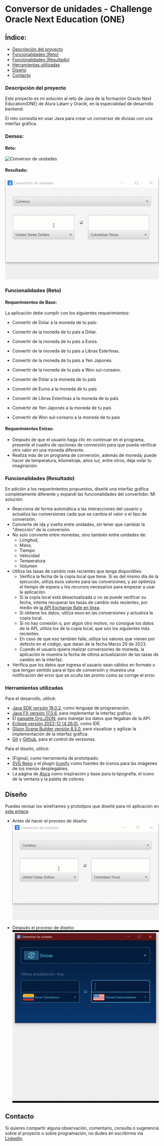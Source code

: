 # Conversor de unidades - Challenge Oracle Next Education (ONE)

## Índice:

- [Descripción del proyecto](#descripción-del-proyecto)
- [Funcionalidades (Reto)](#funcionalidades-reto)
- [Funcionalidades (Resultado)](#funcionalidades-reto)
- [Herramientas utilizadas](#herramientas-utilizadas)
- [Diseño](#diseño)
- [Contacto](#contacto)

### Descripción del proyecto

Este proyecto es mi solución al reto de Java de la formación Oracle Next Education(ONE) de Alura Latam y Oracle, en la especialidad de desarrollo backend.

El reto consistía en usar Java para crear un conversor de dívisas con una interfaz gráfica.

### Demos:

#### Reto:

![Conversor de unidades](requerimientos.gif)

#### Resultado:

![Conversor de unidades](demo.gif)

### Funcionalidades (Reto)

#### Requerimientos de Base:

La aplicación debe cumplir con los siguientes requerimientos:

- Convertir de Dólar a la moneda de tu país:
- Convertir de la moneda de tu país a Dólar.
- Convertir de la moneda de tu país a Euros.
- Convertir de la moneda de tu país a Libras Esterlinas.
- Convertir de la moneda de tu país a Yen Japonés.
- Convertir de la moneda de tu país a Won sul-coreano.

- Convertir de Dólar a la moneda de tu país
- Convertir de Euros a la moneda de tu país
- Convertir de Libras Esterlinas a la moneda de tu país
- Convertir de Yen Japonés a la moneda de tu país
- Convertir de Won sul-coreano a la moneda de tu país

#### Requerimientos Extras:

- Después de que el usuario haga clic en continuar en el programa, presente el cuadro de opciones de conversión para que pueda verificar otro valor en una moneda diferente.
- Realiza más de un programa de conversión, además de moneda, puede hacer de temperatura, kilometraje, años luz, entre otros, deja volar tu imaginación.

### Funcionalidades (Resultado)

En adición a los requerimientos propuestos, diseñé una interfaz gráfica completamente diferente y expandí las funcionalidades del convertidor. Mi solución:

- Reacciona de forma automática a las interacciones del usuario y actualiza las conversiones cada que se cambia el valor o el tipo de conversión.
- Convierte de ida y vuelta entre unidades, sin tener que cambiar la "dirección" de la conversión.
- No solo convierte entre monedas, sino también entre unidades de:
  - Longitud,
  - Masa,
  - Tiempo
  - Velocidad
  - Temperatura
  - Volumen
- Utiliza las tasas de cambio más recientes que tenga disponibles:
  - Verifica la fecha de la copia local que tiene. Si es del mismo día de la ejecución, utiliza esos valores para las conversiones, y así optimiza el tiempo de espera y los recursos necesarios para empezar a usar la aplicación.
  - Si la copia local está desactualizada o no se puede verificar su fecha, intenta recuperar las tasas de cambio más recientes, por medio de [la API Exchange Rate en línea]("https://api.exchangerate-api.com/v4/latest/COP).
  - Si obtiene los datos, utiliza esos en las conversiones y actualiza la copia local.
  - Si no hay conexión o, por algún otro motivo, no consigue los datos de la API, utiliza los de la copia local, que son los siguientes más recientes.
  - En caso de que eso también falle, utiliza los valores que vienen por defecto en el código, que datan de la fecha Marzo 20 de 2023.
  - Cuando el usuario quiera realizar conversiones de moneda, la aplicación le muestra la fecha de última actualización de las tasas de cambio en la interfaz.
- Verifica que los datos que ingresa el usuario sean válidos en formato o que tengan sentido para el tipo de conversión y muestra una notificación del error que se oculta tan pronto como se corrige el error.

### Herramientas utilizadas

Para el desarrollo, utilicé:

- [Java SDK versión 19.0.2](https://www.oracle.com/java/technologies/downloads/), como lenguaje de programación.
- [Java FX versión 17.0.6](https://openjfx.io/), para implementar la interfaz gráfica.
- El [paquete Org.JSON](https://github.com/stleary/JSON-java), para manejar los datos que llegaban de la API.
- [Eclipse versión 2022-12 (4.26.0)](https://www.eclipse.org/downloads/), como IDE.
- [Gluon Scene Builder versión 8.5.0](https://gluonhq.com/products/scene-builder/), para visualizar y agilizar la implementación de la interfaz gráfica.
- [Git](https://git-scm.com/) y [Github](https://github.com/), para el control de versiones.

Para el diseño, utilicé:

- [Figma], como herramienta de prototipado.
- [SVG Repo](https://www.svgrepo.com/) y el plugin [Iconify](https://www.figma.com/community/plugin/735098390272716381/Iconify) como fuentes de íconos para las imágenes de los menús desplegables.
- La página de [Alura](https://www.alura.com.br/) como inspiración y base para la tipografía, el ícono de la ventana y la paleta de colores.

## Diseño

Puedes revisar los wireframes y prototipos que diseñé para mi aplicación en [este enlace](https://www.figma.com/file/ZhE1JBQnEJTVCvVy4mZYUv/Untitled?node-id=0%3A1&t=53GhwXhPyHDdtmfI-1).

- Antes de hacer el proceso de diseño:
![Conversor de unidades antes del diseño](demo.gif)

- Después el proceso de diseño:
![Conversor de unidades después del diseño](demo2.gif)

## Contacto

Si quieres compartir alguna observación, comentario, consulta o sugerencia sobre el proyecto o sobre programación, no dudes en escribirme via [LinkedIn](https://www.linkedin.com/in/ayxa-chaverra-renteria/).
